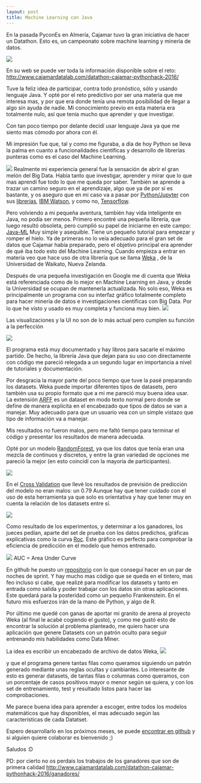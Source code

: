 ```yaml
---
layout: post
title: Machine Learning con Java
---
```


En la pasada PyconEs en Almería, Cajamar tuvo la gran iniciativa de hacer un Datathon. Esto es, un campeonato sobre machine learning y minería de datos.

![](http://almeria.fape.es/wp-content/uploads/2016/09/PythonHack-1024x449.jpg)

En su web se puede ver toda la información disponible sobre el reto:
http://www.cajamardatalab.com/datathon-cajamar-pythonhack-2016/

Tuve la feliz idea de participar, contra todo pronóstico, sólo y usando lenguaje Java. Y opté por el reto predictivo por ser una materia que me interesa mas, y por que era donde tenía una remota posibilidad de llegar a algo sin ayuda de nadie.
Mi conocimiento previo en esta materia era totalmente nulo, así que tenía mucho que aprender y que investigar.

Con tan poco tiempo por delante decidí usar lenguaje Java ya que me siento mas cómodo por ahora con él.

Mi impresión fue que, tal y como me figuraba, a día de hoy Python se lleva la palma en cuanto a funcionalidades científicas y desarrollo de librerías punteras como es el caso del Machine Learning.

![](http://www.scipy-lectures.org/_images/scikit-learn-logo.png)
Realmente mi experiencia general fue la sensación de abrir el gran melón del Big Data. Había tanto que investigar, aprender y mirar que lo que mas aprendí fue todo lo que me queda por saber. También se aprende a trazar un camino seguro en el aprendizaje, algo que ya de por sí es bastante, y os aseguro que en mi caso va a pasar por [Python/Jupyter](https://ipython.org/) con sus [librerías](http://scikit-learn.org/), [IBM Watson](http://www.ibm.com/watson/), y como no, [Tensorflow](https://www.tensorflow.org/).

Pero volviendo a mi pequeña aventura, también hay vida inteligente en Java, no podía ser menos.
Primero encontré una pequeña librería, que luego resultó obsoleta, pero cumplió su papel de iniciarme en este campo: [Java-ML](http://java-ml.sourceforge.net/) Muy simple y asequible. Tiene un pequeño tutorial para empezar y romper el hielo. Ya de primeras no lo veía adecuado para el gran set de datos que Cajamar había preparado, pero el objetivo principal era aprender de qué iba todo esto del Machine Learning.
Cuando empieza a entrar en materia veo que hace uso de otra librería que se llama [Weka](https://en.wikipedia.org/wiki/Weka_(machine_learning)) , de la Universidad de Waikato, Nueva Zelanda.

Después de una pequeña investigación en Google me di cuenta que Weka está referenciada como de lo mejor en Machine Learning en Java, y desde la Universidad se ocupan de mantenerla actualizada.
No solo eso, Weka es principalmente un programa con su interfaz gráfico totalmente completo para hacer minería de datos e investigaciones científicas con Big Data. Por lo que he visto y usado es muy completa y funciona muy bien.
![](http://www.ibm.com/developerworks/library/os-weka1/weka-startup1.jpg)

Las visualizaciones y la UI no son de lo más actual pero cumplen su función a la perfección

![](http://i1-win.softpedia-static.com/screenshots/Weka_2.png)

El programa está muy documentado y hay libros para sacarle el máximo partido. De hecho, la librería Java que dejan para su uso con directamente con código me pareció relegada a un segundo lugar en importancia a nivel de tutoriales y documentación.

Por desgracia la mayor parte del poco tiempo que tuve la pasé preparando los datasets.
Weka puede importar diferentes tipos de datasets, pero también usa su propio formato que a mi me pareció muy buena idea usar. La extensión [ARFF](http://www.cs.waikato.ac.nz/ml/weka/arff.html) es un dataset en modo texto normal pero donde se define de manera explícita en el encabezado que tipos de datos se van a manejar. Muy adecuado para que un usuario vea con un simple vistazo que tipo de información va a manejar.

Mis resultados no fueron malos, pero me faltó tiempo para terminar el código y presentar los resultados de manera adecuada.



Opté por un modelo [RandomForest](https://es.wikipedia.org/wiki/Random_forest), ya que los datos que tenía eran una mezcla de continuos y discretos, y entre la gran variedad de opciones me pareció la mejor (en esto coincidí con la mayoría de participantes).

![](http://www.iis.ee.ic.ac.uk/icvl/iccv09_tutorial_files/random_forest_new2.png)


En el [Cross Validation](https://es.wikipedia.org/wiki/Validaci%C3%B3n_cruzada) que llevé los resultados de previsión de predicción del modelo no eran malos: un 0.79 Aunque hay que tener cuidado con el uso de esta herramienta ya que solo es orientativa y hay que tener muy en cuenta la relación de los datasets entre sí.

![](https://upload.wikimedia.org/wikipedia/commons/f/f2/K-fold_cross_validation.jpg)


Como resultado de los experimentos, y determinar a los ganadores, los jueces pedían, aparte del set de prueba con los datos predichos, gráficas explicativas como la curva [Roc](https://es.wikipedia.org/wiki/Curva_ROC). Este gráfico es perfecto para comprobar la eficiencia de predicción en el modelo que hemos entrenado.

![](https://upload.wikimedia.org/wikipedia/commons/b/b9/Curvas.png)
AUC = Area Under Curve

En github he puesto un [repositorio](https://github.com/RadW2020/Datathon-Pycon2016-Almeria) con lo que conseguí hacer en un par de noches de sprint. Y hay mucho mas código que se queda en el tintero, mas feo incluso si cabe, que realizé para modificar los datasets y tanto en entrada como salida y poder trabajar con los datos sin otras aplicaciones.
Este quedará para la posteridad como un pequeño Frankenstein.
En el futuro mis esfuerzos irán de la mano de Python, y algo de R.

Por último me quedé con ganas de aportar mi granito de arena al proyecto Weka (al final le acabé cogiendo el gusto), y como me gustó esto de encontrar la solución al problema planteado, me quiero hacer una aplicación que genere Datasets con un patrón oculto para seguir entrenando mis habilidades como Data Miner.

La idea es escribir un encabezado de archivo de datos Weka,
![](http://research.cs.queensu.ca/home/cisc333/tutorial/wekaData.JPG)

y que el programa genere tantas filas como queramos siguiendo un patrón generado mediante unas reglas ocultas y cambiantes.
Lo interesante de esto es generar datasets, de tantas filas o columnas como queramos, con un porcentaje de casos positivos mayor o menor según se quiera, y con los set de entrenamiento, test y resultado listos para hacer las comprobaciones.

Me parece buena idea para aprender a escoger, entre todos los modelos matemáticos que hay disponibles, el mas adecuado según las características de cada Datatset.

Espero desarrollarlo en los próximos meses, se puede [encontrar en github](https://github.com/RadW2020/wekaDSGenerator)   y si alguien quiere colaborar es bienvenido ;)

Saludos :D

PD: por cierto no os perdais los trabajos de los ganadores que son de primera calidad http://www.cajamardatalab.com/datathon-cajamar-pythonhack-2016/ganadores/
